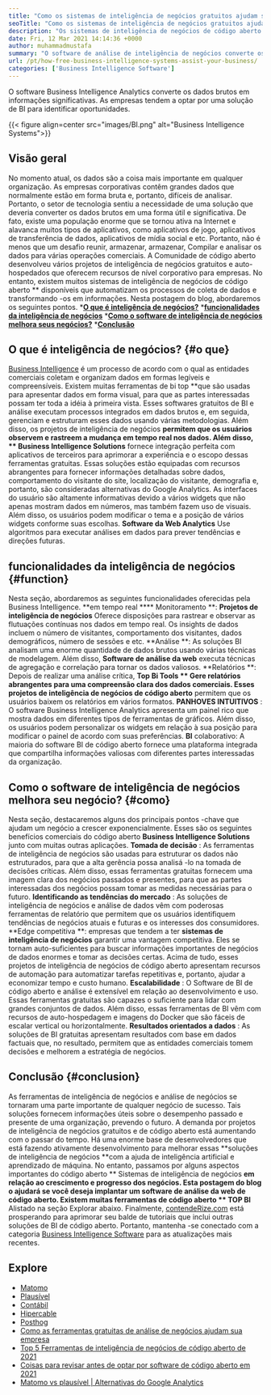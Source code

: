 ```yaml
---
title: "Como os sistemas de inteligência de negócios gratuitos ajudam seu negócio" 
seoTitle: "Como os sistemas de inteligência de negócios gratuitos ajudam seu negócio" 
description: "Os sistemas de inteligência de negócios de código aberto ajudam as organizações a analisar dados criticamente e formular uma estratégia eficaz baseada em informações úteis para os negócios." 
date: Fri, 12 Mar 2021 14:14:36 +0000
author: muhammadmustafa
summary: "O software de análise de inteligência de negócios converte os dados brutos em informações significativas. As empresas tendem a optar por uma solução de BI para identificar oportunidades." 
url: /pt/how-free-business-intelligence-systems-assist-your-business/
categories: ['Business Intelligence Software']
---
```


O software Business Intelligence Analytics converte os dados brutos em informações significativas. As empresas tendem a optar por uma solução de BI para identificar oportunidades.

{{< figure align=center src="images/BI.png" alt="Business Intelligence Systems">}}


## Visão geral
No momento atual, os dados são a coisa mais importante em qualquer organização. As empresas corporativas contêm grandes dados que normalmente estão em forma bruta e, portanto, difíceis de analisar. Portanto, o setor de tecnologia sentiu a necessidade de uma solução que deveria converter os dados brutos em uma forma útil e significativa. De fato, existe uma população enorme que se tornou ativa na Internet e alavanca muitos tipos de aplicativos, como aplicativos de jogo, aplicativos de transferência de dados, aplicativos de mídia social e etc. Portanto, não é menos que um desafio reunir, armazenar, armazenar, Compilar e analisar os dados para várias operações comerciais.
A Comunidade de código aberto desenvolveu vários projetos de inteligência de negócios gratuitos e auto-hospedados que oferecem recursos de nível corporativo para empresas. No entanto, existem muitos sistemas de inteligência de negócios de código aberto ** disponíveis que automatizam os processos de coleta de dados e transformando -os em informações. Nesta postagem do blog, abordaremos os seguintes pontos.
  ***[O que é inteligência de negócios?][1]** 
  ***[funcionalidades da inteligência de negócios][2]** 
  ***[Como o software de inteligência de negócios melhora seus negócios?][3]** 
  ***[Conclusão][4]** 

## O que é inteligência de negócios?   {#o que}
[][5][Business Intelligence][6] é um processo de acordo com o qual as entidades comerciais coletam e organizam dados em formas legíveis e compreensíveis. Existem muitas ferramentas de bi top **que são usadas para apresentar dados em forma visual, para que as partes interessadas possam ter toda a idéia à primeira vista. Esses softwares gratuitos de BI e análise executam processos integrados em dados brutos e, em seguida, gerenciam e estruturam esses dados usando várias metodologias. Além disso, os projetos de inteligência de negócios  **permitem que os usuários observem e rastreem a mudança em tempo real nos dados. Além disso, **  Business Intelligence Solutions**  fornece integração perfeita com aplicativos de terceiros para aprimorar a experiência e o escopo dessas ferramentas gratuitas.
Essas soluções estão equipadas com recursos abrangentes para fornecer informações detalhadas sobre dados, comportamento do visitante do site, localização do visitante, demografia e, portanto, são consideradas alternativas do Google Analytics. As interfaces do usuário são altamente informativas devido a vários widgets que não apenas mostram dados em números, mas também fazem uso de visuais. Além disso, os usuários podem modificar o tema e a posição de vários widgets conforme suas escolhas. **Software da Web Analytics**  Use algoritmos para executar análises em dados para prever tendências e direções futuras.

## funcionalidades da inteligência de negócios   {#function}
Nesta seção, abordaremos as seguintes funcionalidades oferecidas pela Business Intelligence.
**em tempo real  ****  Monitoramento **:  **Projetos de inteligência de negócios**   Oferece disposições para rastrear e observar as flutuações contínuas nos dados em tempo real. Os insights de dados incluem o número de visitantes, comportamento dos visitantes, dados demográficos, número de sessões e etc.
**Análise **: As soluções BI analisam uma enorme quantidade de dados brutos usando várias técnicas de modelagem. Além disso,  **Software de análise da web**   executa técnicas de agregação e correlação para tornar os dados valiosos.
**Relatórios **: Depois de realizar uma análise crítica,  **Top Bi Tools **  Gere relatórios abrangentes para uma compreensão clara dos dados comerciais. Esses projetos de inteligência de negócios de código aberto**  permitem que os usuários baixem os relatórios em vários formatos.
**PANHOVES INTUITIVOS** : O software Business Intelligence Analytics apresenta um painel rico que mostra dados em diferentes tipos de ferramentas de gráficos. Além disso, os usuários podem personalizar os widgets em relação à sua posição para modificar o painel de acordo com suas preferências.
**BI**  colaborativo: A maioria do software BI de código aberto fornece uma plataforma integrada que compartilha informações valiosas com diferentes partes interessadas da organização.

## Como o software de inteligência de negócios melhora seu negócio?   {#como}
Nesta seção, destacaremos alguns dos principais pontos -chave que ajudam um negócio a crescer exponencialmente. Esses são os seguintes benefícios comerciais do código aberto **Business Intelligence Solutions**  junto com muitas outras aplicações.
**Tomada de decisão** : As ferramentas de inteligência de negócios são usadas para estruturar os dados não estruturados, para que a alta gerência possa analisá -lo na tomada de decisões críticas. Além disso, essas ferramentas gratuitas fornecem uma imagem clara dos negócios passados ​​e presentes, para que as partes interessadas dos negócios possam tomar as medidas necessárias para o futuro.
**Identificando as tendências do mercado** : As soluções de inteligência de negócios e análise de dados vêm com poderosas ferramentas de relatório que permitem que os usuários identifiquem tendências de negócios atuais e futuras e os interesses dos consumidores.
**Edge competitiva **: empresas que tendem a ter  **sistemas de inteligência de negócios**   garantir uma vantagem competitiva. Eles se tornam auto-suficientes para buscar informações importantes de negócios de dados enormes e tomar as decisões certas. Acima de tudo, esses projetos de inteligência de negócios de código aberto apresentam recursos de automação para automatizar tarefas repetitivas e, portanto, ajudar a economizar tempo e custo humano.
**Escalabilidade** : O Software de BI de código aberto e análise é extensível em relação ao desenvolvimento e uso. Essas ferramentas gratuitas são capazes o suficiente para lidar com grandes conjuntos de dados. Além disso, essas ferramentas de BI vêm com recursos de auto-hospedagem e imagens do Docker que são fáceis de escalar vertical ou horizontalmente.
**Resultados orientados a dados** : As soluções de BI gratuitas apresentam resultados com base em dados factuais que, no resultado, permitem que as entidades comerciais tomem decisões e melhorem a estratégia de negócios.

## Conclusão   {#conclusion}
As ferramentas de inteligência de negócios e análise de negócios se tornaram uma parte importante de qualquer negócio de sucesso. Tais soluções fornecem informações úteis sobre o desempenho passado e presente de uma organização, prevendo o futuro. A demanda por projetos de inteligência de negócios gratuitos e de código aberto está aumentando com o passar do tempo. Há uma enorme base de desenvolvedores que está fazendo ativamente desenvolvimento para melhorar essas **soluções de inteligência de negócios  **com a ajuda de inteligência artificial e aprendizado de máquina. No entanto, passamos por alguns aspectos importantes do código aberto **  Sistemas de inteligência de negócios  **em relação ao crescimento e progresso dos negócios. Esta postagem do blog o ajudará se você deseja implantar um software de análise da web de código aberto. Existem muitas ferramentas de código aberto **  TOP BI**  Alistado na seção Explorar abaixo.
Finalmente, [contendeRize.com][7] está prosperando para aprimorar seu balde de tutoriais que inclui outras soluções de BI de código aberto. Portanto, mantenha -se conectado com a categoria [Business Intelligence Software][6] para as atualizações mais recentes.

## Explore
  * [Matomo][8]
  * [Plausível][9]
  * [Contábil][10]
  * [Hipercable][11]
  * [Posthog][12]
  * [Como as ferramentas gratuitas de análise de negócios ajudam sua empresa][13]
  * [Top 5 Ferramentas de inteligência de negócios de código aberto de 2021][14]
  * [Coisas para revisar antes de optar por software de código aberto em 2021][15]
  * [Matomo vs plausível | Alternativas do Google Analytics][16]

  
[1]: #what
[2]: #function
[3]: #how
[4]: #Conclusion
[5]: #
[6]: https://products.containerize.com/business-intelligence
[7]: https://www.containerize.com/
[8]: https://products.containerize.com/business-intelligence/matomo
[9]: https://products.containerize.com/business-intelligence/plausible
[10]: https://products.containerize.com/business-intelligence/countly
[11]: https://products.containerize.com/business-intelligence/hypercable
[12]: https://products.containerize.com/business-intelligence/posthog
[13]: https://blog.containerize.com/2021/03/12/how-free-business-analytics-tools-assist-your-business/
[14]: https://blog.containerize.com/business-intelligence-software/top-5-open-source-business-intelligence-solutions-of-2021/
[15]: https://blog.containerize.com/cmdb-software/things-to-review-before-opting-open-source-software-in-2021/
[16]: https://blog.containerize.com/business-intelligence-software/matomo-vs-plausible-google-analytics-alternatives/
